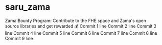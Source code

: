 # saru_zama
Zama Bounty Program: Contribute to the FHE space and Zama's open source libraries and get rewarded 💰
Commit 1 line
Commit 2 line
Commit 3 line
Commit 4 line
Commit 5 line
Commit 6 line
Commit 7 line
Commit 8 line
Commit 9 line
